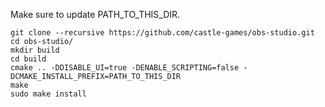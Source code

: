 Make sure to update PATH_TO_THIS_DIR.

```
git clone --recursive https://github.com/castle-games/obs-studio.git
cd obs-studio/
mkdir build
cd build
cmake .. -DDISABLE_UI=true -DENABLE_SCRIPTING=false -DCMAKE_INSTALL_PREFIX=PATH_TO_THIS_DIR
make
sudo make install
```
